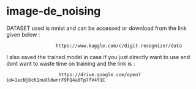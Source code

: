 # image-de_noising



DATASET used is mnist and can be accessed or download from the link given below :


			
			          https://www.kaggle.com/c/digit-recognizer/data
                               
                               
                               
                               
I also saved the trained model in case if you just directly want to use and dont want to waste time on training and the link is :




                       https://drive.google.com/open?id=1ecNjDcK1nuXldwnrF9FQ4a0Tp7fV4Y1C
